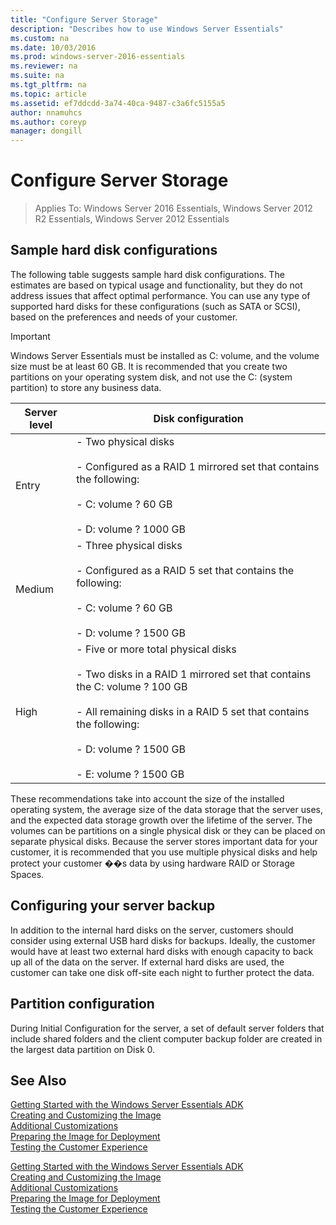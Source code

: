 ```yaml
---
title: "Configure Server Storage"
description: "Describes how to use Windows Server Essentials"
ms.custom: na
ms.date: 10/03/2016
ms.prod: windows-server-2016-essentials
ms.reviewer: na
ms.suite: na
ms.tgt_pltfrm: na
ms.topic: article
ms.assetid: ef7ddcdd-3a74-40ca-9487-c3a6fc5155a5
author: nnamuhcs
ms.author: coreyp
manager: dongill
---
```


# Configure Server Storage

>Applies To: Windows Server 2016 Essentials, Windows Server 2012 R2 Essentials, Windows Server 2012 Essentials

## Sample hard disk configurations  
 The following table suggests sample hard disk configurations. The estimates are based on typical usage and functionality, but they do not address issues that affect optimal performance. You can use any type of supported hard disks for these configurations (such as SATA or SCSI), based on the preferences and needs of your customer.  
  
> [!IMPORTANT]
>   Windows Server Essentials must be installed as C: volume, and the volume size must be at least 60 GB. It is recommended that you create two partitions on your operating system disk, and not use the C: (system partition) to store any business data.  
  
|Server level|Disk configuration|  
|------------------|------------------------|  
|Entry|- Two physical disks<br /><br /> - Configured as a RAID 1 mirrored set that contains the following:<br /><br /> - C: volume  ? 60 GB<br /><br /> - D: volume  ? 1000 GB|  
|Medium|- Three physical disks<br /><br /> - Configured as a RAID 5 set that contains the following:<br /><br /> - C: volume  ? 60 GB<br /><br /> - D: volume  ? 1500 GB|  
|High|- Five or more total physical disks<br /><br /> - Two disks in a RAID 1 mirrored set that contains the C: volume  ? 100 GB<br /><br /> - All remaining disks in a RAID 5 set that contains the following:<br /><br /> - D: volume  ? 1500 GB<br /><br /> - E: volume  ? 1500 GB|  
  
 These recommendations take into account the size of the installed operating system, the average size of the data storage that the server uses, and the expected data storage growth over the lifetime of the server. The volumes can be partitions on a single physical disk or they can be placed on separate physical disks. Because the server stores important data for your customer, it is recommended that you use multiple physical disks and help protect your customer ��s data by using hardware RAID or Storage Spaces.  
  
## Configuring your server backup  
 In addition to the internal hard disks on the server, customers should consider using external USB hard disks for backups. Ideally, the customer would have at least two external hard disks with enough capacity to back up all of the data on the server. If external hard disks are used, the customer can take one disk off-site each night to further protect the data.  
  
## Partition configuration  
 During Initial Configuration for the server, a set of default server folders that include shared folders and the client computer backup folder are created in the largest data partition on Disk 0.  
  
## See Also  

 [Getting Started with the Windows Server Essentials ADK](Getting-Started-with-the-Windows-Server-Essentials-ADK.md)   
 [Creating and Customizing the Image](Creating-and-Customizing-the-Image.md)   
 [Additional Customizations](Additional-Customizations.md)   
 [Preparing the Image for Deployment](Preparing-the-Image-for-Deployment.md)   
 [Testing the Customer Experience](Testing-the-Customer-Experience.md)

 [Getting Started with the Windows Server Essentials ADK](../install/Getting-Started-with-the-Windows-Server-Essentials-ADK.md)   
 [Creating and Customizing the Image](../install/Creating-and-Customizing-the-Image.md)   
 [Additional Customizations](../install/Additional-Customizations.md)   
 [Preparing the Image for Deployment](../install/Preparing-the-Image-for-Deployment.md)   
 [Testing the Customer Experience](../install/Testing-the-Customer-Experience.md)

